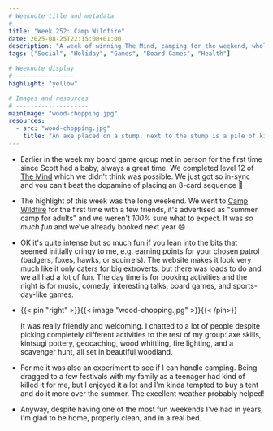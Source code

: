 ```yaml
---
# Weeknote title and metadata
# ---------------------------
title: "Week 252: Camp Wildfire"
date: 2025-08-25T22:15:00+01:00
description: "A week of winning The Mind, camping for the weekend, wholesome activities, board games, fixing broken pottery, patrol games, and tent shopping."
tags: ["Social", "Holiday", "Games", "Board Games", "Health"]

# Weeknote display
# ----------------
highlight: "yellow"

# Images and resources
# --------------------
mainImage: "wood-chopping.jpg"
resources:
  - src: "wood-chopping.jpg"
    title: "An axe placed on a stump, next to the stump is a pile of kindling and tinder chopped for fire lighting"
---
```


  * Earlier in the week my board game group met in person for the first time since Scott had a baby, always a great time. We completed level 12 of [The Mind](https://boardgamegeek.com/boardgame/244992/the-mind) which we didn't think was possible. We just got so in-sync and you can't beat the dopamine of placing an 8-card sequence :clap:

  * The highlight of this week was the long weekend. We went to [Camp Wildfire](https://campwildfire.co.uk/) for the first time with a few friends, it's advertised as "summer camp for adults" and we weren't _100%_ sure what to expect. It was _so much fun_ and we've already booked next year :sweat_smile:

  * OK it's quite intense but so much fun if you lean into the bits that seemed initially cringy to me, e.g. earning points for your chosen patrol (badgers, foxes, hawks, or squirrels). The website makes it look very much like it only caters for big extroverts, but there was loads to do and we all had a lot of fun. The day time is for booking activities and the night is for music, comedy, interesting talks, board games, and sports-day-like games.

  * {{< pin "right" >}}{{< image "wood-chopping.jpg" >}}{{< /pin>}}

    It was really friendly and welcoming. I chatted to a lot of people despite picking completely different activities to the rest of my group: axe skills, kintsugi pottery, geocaching, wood whittling, fire lighting, and a scavenger hunt, all set in beautiful woodland.

  * For me it was also an experiment to see if I can handle camping. Being dragged to a few festivals with my family as a teenager had kind of killed it for me, but I enjoyed it a lot and I'm kinda tempted to buy a tent and do it more over the summer. The excellent weather probably helped!

  * Anyway, despite having one of the most fun weekends I've had in years, I'm glad to be home, properly clean, and in a real bed.
